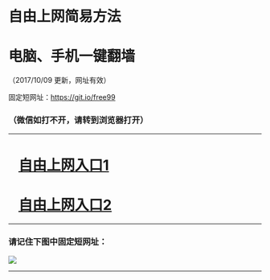 ﻿# 自由上网简易方法

# 电脑、手机一键翻墙

（2017/10/09 更新，网址有效）

固定短网址：https://git.io/free99

### （微信如打不开，请转到浏览器打开）


***





# &nbsp;&nbsp; <a href="http://ft1308117691.fwq-tz-1001.info/fwqtz01.html?t=10090018403 " target="_blank">自由上网入口1</a>
# &nbsp;&nbsp; <a href="http://ft1125223318.fwq-tz-1002.info/fwqtz02.html?t=10090013292 " target="_blank">自由上网入口2</a>
***

### 请记住下图中固定短网址：

<img src="https://s3-us-west-2.amazonaws.com/fwq-1001/yjfq-20170905okok.png" /> 


***

